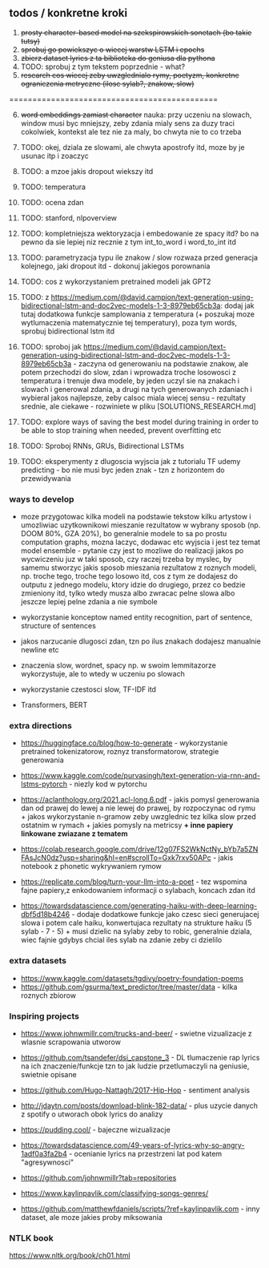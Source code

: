 ## todos / konkretne kroki

1. ~~prosty character-based model na szekspirowskich sonetach (bo takie tutsy)~~
2. ~~sprobuj go powiekszyc o wiecej warstw LSTM i epochs~~
3. ~~zbierz dataset lyrics z ta biblioteka do geniusa dla pythona~~
4. TODO: sprobuj z tym tekstem poprzednie - what?
5. ~~research cos wiecej zeby uwzglednialo rymy, poetyzm, konkretne ograniczenia metryczne (ilosc sylab?, znakow, slow)~~

=============================================

6. ~~word embeddings zamiast character~~
nauka: przy uczeniu na slowach, window musi byc mniejszy, zeby zdania mialy sens
za duzy traci cokolwiek, kontekst
ale tez nie za maly, bo chwyta nie to co trzeba
7. TODO: okej, dziala ze slowami, ale chwyta apostrofy itd, moze by je usunac itp i zoaczyc
8. TODO: a mzoe jakis dropout wiekszy itd
9. TODO: temperatura
10. TODO: ocena zdan
11. TODO: stanford, nlpoverview
12. TODO: kompletniejsza wektoryzacja i embedowanie ze spacy itd? bo na pewno da sie lepiej niz recznie z tym int_to_word i word_to_int itd
7. TODO: parametryzacja typu ile znakow / slow rozwaza przed generacja kolejnego, jaki dropout itd - dokonuj jakiegos porownania
8. TODO: cos z wykorzystaniem pretrained modeli jak GPT2
9. TODO: z https://medium.com/@david.campion/text-generation-using-bidirectional-lstm-and-doc2vec-models-1-3-8979eb65cb3a: dodaj jak tutaj dodatkowa funkcje samplowania z temperatura (+ poszukaj moze wytlumaczenia matematycznie tej temperatury), poza tym words, sprobuj bidirectional lstm itd

10. TODO: sproboj jak https://medium.com/@david.campion/text-generation-using-bidirectional-lstm-and-doc2vec-models-1-3-8979eb65cb3a - zaczyna od generowaniu na podstawie znakow, ale potem przechodzi do slow, zdan i wprowadza troche losowosci z temperatura i trenuje dwa modele, by jeden uczyl sie na znakach i slowach i generowal zdania, a drugi na tych generowanych zdaniach i wybieral jakos najlepsze, zeby calsoc miala wiecej sensu - rezultaty srednie, ale ciekawe - rozwiniete w pliku [SOLUTIONS_RESEARCH.md]

11. TODO: explore ways of saving the best model during training in order to be able to stop training when needed, prevent overfitting etc

12. TODO: Sproboj RNNs, GRUs, Bidirectional LSTMs

13. TODO: eksperymenty z dlugoscia wyjscia jak z tutorialu TF udemy predicting - bo nie musi byc jeden znak - tzn z horizontem do przewidywania

### ways to develop

* moze przygotowac kilka modeli na podstawie tekstow kilku artystow i umozliwiac uzytkownikowi mieszanie rezultatow w wybrany sposob (np. DOOM 80%, GZA 20%), bo generalnie modele to sa po prostu computation graphs, mozna laczyc, dodawac etc wyjscia i jest tez temat model ensemble - pytanie czy jest to mozliwe do realizacji jakos po wycwiczeniu juz w taki sposob, czy raczej trzeba by myslec, by samemu stworzyc jakis sposob mieszania rezultatow z roznych modeli, np. troche tego, troche tego losowo itd, cos z tym ze dodajesz do outputu z jednego modelu, ktory idzie do drugiego, przez co bedzie zmieniony itd, tylko wtedy musza albo zwracac pelne slowa albo jeszcze lepiej pelne zdania a nie symbole

* wykorzystanie konceptow named entity recognition, part of sentence, structure of sentences

* jakos narzucanie dlugosci zdan, tzn po ilus znakach dodajesz manualnie newline etc

* znaczenia slow, wordnet, spacy np. w swoim lemmitazorze wykorzystuje, ale to wtedy w uczeniu po slowach

* wykorzystanie czestosci slow, TF-IDF itd

* Transformers, BERT

### extra directions

* https://huggingface.co/blog/how-to-generate - wykorzystanie pretrained tokenizatorow, roznyz transformatorow, strategie generowania

* https://www.kaggle.com/code/purvasingh/text-generation-via-rnn-and-lstms-pytorch - niezly kod w pytorchu

* https://aclanthology.org/2021.acl-long.6.pdf - jakis pomysl generowania dan od prawej do lewej a nie lewej do prawej, by rozpoczynac od rymu + jakos wykorzystanie n-gramow zeby uwzglednic tez kilka slow przed ostatnim w rymach + jakies pomysly na metricsy **+ inne papiery linkowane zwiazane z tematem**

* https://colab.research.google.com/drive/12g07FS2WkNctNy_bYb7a5ZNFAsJcN0dz?usp=sharing&hl=en#scrollTo=Gxk7rxv50APc - jakis notebook z phonetic wykrywaniem rymow

* https://replicate.com/blog/turn-your-llm-into-a-poet - tez wspomina fajne papiery,z enkodowaniem informacji o sylabach, koncach zdan itd

* https://towardsdatascience.com/generating-haiku-with-deep-learning-dbf5d18b4246 - dodaje dodatkowe funkcje jako czesc sieci generujacej slowa i potem cale haiku, konwertujaca rezultaty na strukture haiku (5 sylab - 7 - 5) + musi dzielic na sylaby zeby to robic, generalnie dziala, wiec fajnie gdybys chcial iles sylab na zdanie zeby ci dzielilo


### extra datasets
* https://www.kaggle.com/datasets/tgdivy/poetry-foundation-poems
* https://github.com/gsurma/text_predictor/tree/master/data - kilka roznych zbiorow


### Inspiring projects
* https://www.johnwmillr.com/trucks-and-beer/ - swietne vizualizacje z wlasnie scrapowania utworow
* https://github.com/tsandefer/dsi_capstone_3 - DL tlumaczenie rap lyrics na ich znaczenie/funkcje tzn to jak ludzie przetlumaczyli na geniusie, swietnie opisane
* https://github.com/Hugo-Nattagh/2017-Hip-Hop - sentiment analysis
* http://jdaytn.com/posts/download-blink-182-data/ - plus uzycie danych z spotify o utworach obok lyrics do analizy
* https://pudding.cool/ - bajeczne wizualizacje
* https://towardsdatascience.com/49-years-of-lyrics-why-so-angry-1adf0a3fa2b4 - ocenianie lyrics na przestrzeni lat pod katem "agresywnosci"

* https://github.com/johnwmillr?tab=repositories

* https://www.kaylinpavlik.com/classifying-songs-genres/
* https://github.com/matthewfdaniels/scripts/?ref=kaylinpavlik.com - inny dataset, ale moze jakies proby miksowania

### NTLK book
https://www.nltk.org/book/ch01.html
